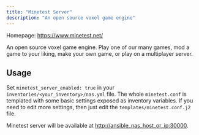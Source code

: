 ```yaml
---
title: "Minetest Server"
description: "An open source voxel game engine"
---
```


Homepage: <https://www.minetest.net/>

An open source voxel game engine. Play one of our many games, mod a game to your liking, make your own game, or play on a multiplayer server.

## Usage

Set `minetest_server_enabled: true` in your `inventories/<your_inventory>/nas.yml` file. The whole `minetest.conf` is templated with some basic settings exposed as inventory variables. If you need to edit more settings, then just edit the `templates/minetest.conf.j2` file.

Minetest server will be available at <http://ansible_nas_host_or_ip:30000>.
